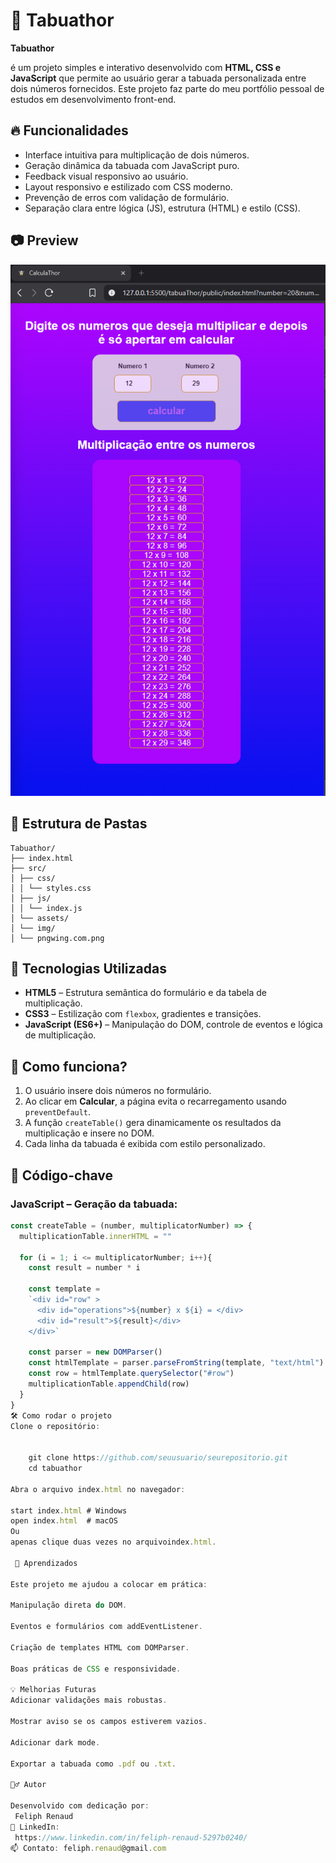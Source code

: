 # 🧠 Tabuathor

**Tabuathor**

é um projeto simples e interativo desenvolvido com **HTML, CSS e JavaScript** que permite ao usuário gerar a tabuada personalizada entre dois números fornecidos. Este projeto faz parte do meu portfólio pessoal de estudos em desenvolvimento front-end.

## 🔥 Funcionalidades

- Interface intuitiva para multiplicação de dois números.
- Geração dinâmica da tabuada com JavaScript puro.
- Feedback visual responsivo ao usuário.
- Layout responsivo e estilizado com CSS moderno.
- Prevenção de erros com validação de formulário.
- Separação clara entre lógica (JS), estrutura (HTML) e estilo (CSS).

## 📷 Preview

![alt text](image.png)

## 📁 Estrutura de Pastas

    Tabuathor/
    ├── index.html
    ├── src/
    │ ├── css/
    │ │ └── styles.css
    │ ├── js/
    │ │ └── index.js
    │ └── assets/
    │ └── img/
    │ └── pngwing.com.png

## 🚀 Tecnologias Utilizadas

- **HTML5** – Estrutura semântica do formulário e da tabela de multiplicação.
- **CSS3** – Estilização com `flexbox`, gradientes e transições.
- **JavaScript (ES6+)** – Manipulação do DOM, controle de eventos e lógica de multiplicação.

## 🧩 Como funciona?

1. O usuário insere dois números no formulário.
2. Ao clicar em **Calcular**, a página evita o recarregamento usando `preventDefault`.
3. A função `createTable()` gera dinamicamente os resultados da multiplicação e insere no DOM.
4. Cada linha da tabuada é exibida com estilo personalizado.

## 🧪 Código-chave

### JavaScript – Geração da tabuada:

```js
const createTable = (number, multiplicatorNumber) => {
  multiplicationTable.innerHTML = ""

  for (i = 1; i <= multiplicatorNumber; i++){
    const result = number * i

    const template =
    `<div id="row" >
      <div id="operations">${number} x ${i} = </div>
      <div id="result">${result}</div>
    </div>`

    const parser = new DOMParser()
    const htmlTemplate = parser.parseFromString(template, "text/html")
    const row = htmlTemplate.querySelector("#row")
    multiplicationTable.appendChild(row)
  }
}
🛠 Como rodar o projeto
Clone o repositório:


    git clone https://github.com/seuusuario/seurepositorio.git
    cd tabuathor

Abra o arquivo index.html no navegador:

start index.html # Windows
open index.html  # macOS
Ou
apenas clique duas vezes no arquivoindex.html.

 📌 Aprendizados

Este projeto me ajudou a colocar em prática:

Manipulação direta do DOM.

Eventos e formulários com addEventListener.

Criação de templates HTML com DOMParser.

Boas práticas de CSS e responsividade.

💡 Melhorias Futuras
Adicionar validações mais robustas.

Mostrar aviso se os campos estiverem vazios.

Adicionar dark mode.

Exportar a tabuada como .pdf ou .txt.

🙋‍♂️ Autor

Desenvolvido com dedicação por:
 Feliph Renaud
🔗 LinkedIn:
 https://www.linkedin.com/in/feliph-renaud-5297b0240/
📫 Contato: feliph.renaud@gmail.com
```
